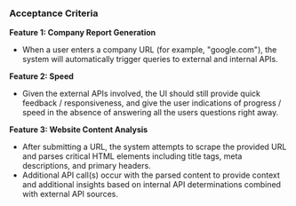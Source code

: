 ### Acceptance Criteria

**Feature 1: Company Report Generation**
- When a user enters a company URL (for example, "google.com"), the system will automatically trigger queries to external and internal APIs. 

**Feature 2: Speed**
- Given the external APIs involved, the UI should still provide quick feedback / responsiveness, and give the user indications of progress / speed in the absence of answering all the users questions right away. 

**Feature 3: Website Content Analysis**
- After submitting a URL, the system  attempts to scrape the provided URL and parses critical HTML elements including title tags, meta descriptions, and primary headers.
- Additional API call(s) occur with the parsed content to provide context and additional insights based on internal API determinations combined with external API sources.